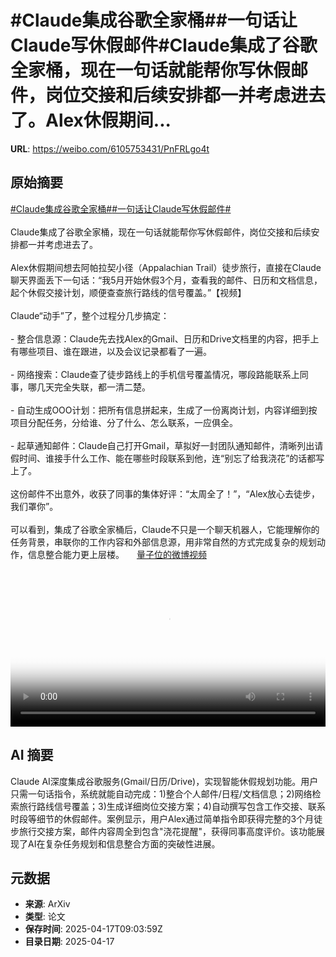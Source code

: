 # #Claude集成谷歌全家桶##一句话让Claude写休假邮件#Claude集成了谷歌全家桶，现在一句话就能帮你写休假邮件，岗位交接和后续安排都一并考虑进去了。Alex休假期间...

**URL**: https://weibo.com/6105753431/PnFRLgo4t

## 原始摘要

<a href="https://m.weibo.cn/search?containerid=231522type%3D1%26t%3D10%26q%3D%23Claude%E9%9B%86%E6%88%90%E8%B0%B7%E6%AD%8C%E5%85%A8%E5%AE%B6%E6%A1%B6%23&amp;extparam=%23Claude%E9%9B%86%E6%88%90%E8%B0%B7%E6%AD%8C%E5%85%A8%E5%AE%B6%E6%A1%B6%23" data-hide=""><span class="surl-text">#Claude集成谷歌全家桶#</span></a><a href="https://m.weibo.cn/search?containerid=231522type%3D1%26t%3D10%26q%3D%23%E4%B8%80%E5%8F%A5%E8%AF%9D%E8%AE%A9Claude%E5%86%99%E4%BC%91%E5%81%87%E9%82%AE%E4%BB%B6%23&amp;extparam=%23%E4%B8%80%E5%8F%A5%E8%AF%9D%E8%AE%A9Claude%E5%86%99%E4%BC%91%E5%81%87%E9%82%AE%E4%BB%B6%23" data-hide=""><span class="surl-text">#一句话让Claude写休假邮件#</span></a><br><br>Claude集成了谷歌全家桶，现在一句话就能帮你写休假邮件，岗位交接和后续安排都一并考虑进去了。<br><br>Alex休假期间想去阿帕拉契小径（Appalachian Trail）徒步旅行，直接在Claude聊天界面丢下一句话：“我5月开始休假3个月，查看我的邮件、日历和文档信息，起个休假交接计划，顺便查查旅行路线的信号覆盖。”【视频】<br><br>Claude“动手”了，整个过程分几步搞定：<br><br>- 整合信息源：Claude先去找Alex的Gmail、日历和Drive文档里的内容，把手上有哪些项目、谁在跟进，以及会议记录都看了一遍。<br><br>- 网络搜索：Claude查了徒步路线上的手机信号覆盖情况，哪段路能联系上同事，哪几天完全失联，都一清二楚。<br><br>- 自动生成OOO计划：把所有信息拼起来，生成了一份离岗计划，内容详细到按项目分配任务，分给谁、分了什么、怎么联系，一应俱全。<br><br>- 起草通知邮件：Claude自己打开Gmail，草拟好一封团队通知邮件，清晰列出请假时间、谁接手什么工作、能在哪些时段联系到他，连“别忘了给我浇花”的话都写上了。<br><br>这份邮件不出意外，收获了同事的集体好评：“太周全了！”，“Alex放心去徒步，我们罩你”。<br><br>可以看到，集成了谷歌全家桶后，Claude不只是一个聊天机器人，它能理解你的任务背景，串联你的工作内容和外部信息源，用非常自然的方式完成复杂的规划动作，信息整合能力更上层楼。 <a href="https://video.weibo.com/show?fid=1034:5156424553267230" data-hide=""><span class="url-icon"><img style="width: 1rem;height: 1rem" src="https://h5.sinaimg.cn/upload/2015/09/25/3/timeline_card_small_video_default.png" referrerpolicy="no-referrer"></span><span class="surl-text">量子位的微博视频</span></a><br clear="both"><div style="clear: both"></div><video controls="controls" poster="https://tvax4.sinaimg.cn/orj480/006Fd7o3ly1i0jsb5tcrej31hc0u0789.jpg" style="width: 100%"><source src="https://f.video.weibocdn.com/o0/gzCtEr2zlx08nxEP7la801041200e8nD0E010.mp4?label=mp4_720p&amp;template=1280x720.25.0&amp;ori=0&amp;ps=1CwnkDw1GXwCQx&amp;Expires=1744884208&amp;ssig=1Shw%2BAKNH%2B&amp;KID=unistore,video"><source src="https://f.video.weibocdn.com/o0/UcHuJ4Gvlx08nxEOMGKY0104120076Rq0E010.mp4?label=mp4_hd&amp;template=852x480.25.0&amp;ori=0&amp;ps=1CwnkDw1GXwCQx&amp;Expires=1744884208&amp;ssig=L%2F79rS01Gx&amp;KID=unistore,video"><source src="https://f.video.weibocdn.com/o0/sIHiFgvVlx08nxEOAkHm010412004lKr0E010.mp4?label=mp4_ld&amp;template=640x360.25.0&amp;ori=0&amp;ps=1CwnkDw1GXwCQx&amp;Expires=1744884208&amp;ssig=3WaQUYtDXM&amp;KID=unistore,video"><p>视频无法显示，请前往<a href="https://video.weibo.com/show?fid=1034%3A5156424553267230" target="_blank" rel="noopener noreferrer">微博视频</a>观看。</p></video>

## AI 摘要

Claude AI深度集成谷歌服务(Gmail/日历/Drive)，实现智能休假规划功能。用户只需一句话指令，系统就能自动完成：1)整合个人邮件/日程/文档信息；2)网络检索旅行路线信号覆盖；3)生成详细岗位交接方案；4)自动撰写包含工作交接、联系时段等细节的休假邮件。案例显示，用户Alex通过简单指令即获得完整的3个月徒步旅行交接方案，邮件内容周全到包含"浇花提醒"，获得同事高度评价。该功能展现了AI在复杂任务规划和信息整合方面的突破性进展。

## 元数据

- **来源**: ArXiv
- **类型**: 论文
- **保存时间**: 2025-04-17T09:03:59Z
- **目录日期**: 2025-04-17
